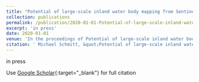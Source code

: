 ```yaml
---
title: "Potential of large-scale inland water body mapping from Sentinel-1/2 data on the example of Bavaria?s lakes and rivers"
collection: publications
permalink: /publication/2020-01-01-Potential-of-large-scale-inland-water-body-mapping-from-Sentinel-12-data-on-the-example-of-Bavarias-lakes-and-rivers
excerpt: 'in press'
date: 2020-01-01
venue: 'In the proceedings of Potential of large-scale inland water body mapping from Sentinel-1/2 data on the example of Bavaria?s lakes and rivers'
citation: ' Michael Schmitt, &quot;Potential of large-scale inland water body mapping from Sentinel-1/2 data on the example of Bavaria?s lakes and rivers.&quot; In the proceedings of Potential of large-scale inland water body mapping from Sentinel-1/2 data on the example of Bavaria?s lakes and rivers, 2020.'
---
```

in press

Use [Google Scholar](https://scholar.google.com/scholar?q=Potential+of+large+scale+inland+water+body+mapping+from+Sentinel+1/2+data+on+the+example+of+Bavaria?s+lakes+and+rivers){:target="_blank"} for full citation
